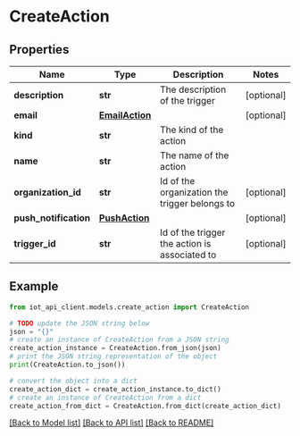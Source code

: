 # CreateAction


## Properties

Name | Type | Description | Notes
------------ | ------------- | ------------- | -------------
**description** | **str** | The description of the trigger | [optional] 
**email** | [**EmailAction**](EmailAction.md) |  | [optional] 
**kind** | **str** | The kind of the action | 
**name** | **str** | The name of the action | 
**organization_id** | **str** | Id of the organization the trigger belongs to | [optional] 
**push_notification** | [**PushAction**](PushAction.md) |  | [optional] 
**trigger_id** | **str** | Id of the trigger the action is associated to | [optional] 

## Example

```python
from iot_api_client.models.create_action import CreateAction

# TODO update the JSON string below
json = "{}"
# create an instance of CreateAction from a JSON string
create_action_instance = CreateAction.from_json(json)
# print the JSON string representation of the object
print(CreateAction.to_json())

# convert the object into a dict
create_action_dict = create_action_instance.to_dict()
# create an instance of CreateAction from a dict
create_action_from_dict = CreateAction.from_dict(create_action_dict)
```
[[Back to Model list]](../README.md#documentation-for-models) [[Back to API list]](../README.md#documentation-for-api-endpoints) [[Back to README]](../README.md)


